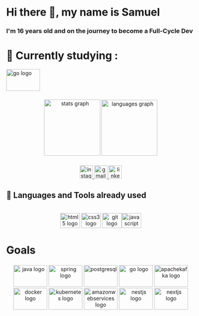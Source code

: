 # Hi there 👋, my name is Samuel
### I'm 16 years old and on the journey to become a Full-Cycle Dev


#  🔭 Currently studying :

<img src="https://cdn.jsdelivr.net/gh/devicons/devicon/icons/go/go-original.svg" height="58" width="90" alt="go logo"  />


###

<div align="center">
  <img src="https://github-readme-stats.vercel.app/api?hide_title=false&hide_rank=false&show_icons=true&include_all_commits=true&count_private=true&disable_animations=false&theme=react&locale=pt-br&hide_border=true&custom_title=Godoi's GitHub &username=SamuelGodoi" height="150" alt="stats graph"  />
  <img src="https://github-readme-stats.vercel.app/api/top-langs?locale=pt-br&hide_title=false&layout=compact&card_width=320&langs_count=6&theme=react&hide_border=true&custom_title=Most Used Languages&username=SamuelGodoi" height="149" alt="languages graph"  />
</div>

###


<div>

  <div align="center">
  <a href="https://www.instagram.com/samuellgodoi._/" target="_blank">
    <img src="https://img.shields.io/static/v1?message=Instagram&logo=instagram&label=&color=E4405F&logoColor=white&labelColor=&style=for-the-badge" height="35" alt="instagram logo"  />
  </a>
  <a href="mailto:samlucenagodoi@gmail.com" target="_blank">
    <img src="https://img.shields.io/static/v1?message=Gmail&logo=gmail&label=&color=D14836&logoColor=white&labelColor=&style=for-the-badge" height="35" alt="gmail logo"  />
  </a>
  <a href="https://www.linkedin.com/in/samuel-lucena-godoi-595b67202/" target="_blank">
    <img src="https://img.shields.io/static/v1?message=LinkedIn&logo=linkedin&label=&color=0077B5&logoColor=white&labelColor=&style=for-the-badge" height="35" alt="linkedin logo"  />
  </a>
</div>


</div>

  
## 🚀 Languages and Tools already used
<br>
<div align="center">
  <img src="https://cdn.jsdelivr.net/gh/devicons/devicon/icons/html5/html5-plain-wordmark.svg" height="40" width="52" alt="html5 logo"  />
  <img src="https://cdn.jsdelivr.net/gh/devicons/devicon/icons/css3/css3-plain-wordmark.svg" height="40" width="52" alt="css3 logo"  />
  <img src="https://cdn.jsdelivr.net/gh/devicons/devicon/icons/git/git-plain.svg" height="40" width="52" alt="git logo"  /><img src="https://cdn.jsdelivr.net/gh/devicons/devicon/icons/javascript/javascript-original.svg" height="40" width="52" alt="javascript logo"  />
</div>
  
</div>


# Goals 

###

<div align="center">
  <div align="center">
  
  <img src="https://cdn.jsdelivr.net/gh/devicons/devicon/icons/java/java-original.svg" height="58" width="90" alt="java logo"  /> 
  <img src="https://cdn.jsdelivr.net/gh/devicons/devicon/icons/spring/spring-original.svg" height="58" width="90" alt="spring logo"  />
  <img src="https://cdn.jsdelivr.net/gh/devicons/devicon/icons/postgresql/postgresql-plain.svg" height="58" width="90" alt="postgresql" />
  
 
  <img src="https://cdn.jsdelivr.net/gh/devicons/devicon/icons/go/go-original.svg" height="58" width="90" alt="go logo"  />
  <img src="https://cdn.jsdelivr.net/gh/devicons/devicon/icons/apachekafka/apachekafka-original.svg" height="58" width="90" alt="apachekafka logo"  />
  <img src="https://cdn.jsdelivr.net/gh/devicons/devicon/icons/docker/docker-original.svg" height="58" width="90" alt="docker logo"  />
  <img src="https://cdn.jsdelivr.net/gh/devicons/devicon/icons/kubernetes/kubernetes-plain.svg" height="58" width="90" alt="kubernetes logo"  />
  <img src="https://cdn.jsdelivr.net/gh/devicons/devicon/icons/amazonwebservices/amazonwebservices-original.svg" height="58" width="90" alt="amazonwebservices logo"  />
  <img src="https://cdn.jsdelivr.net/gh/devicons/devicon/icons/nestjs/nestjs-plain.svg" height="58" width="90" alt="nestjs logo"  />
  <img src="https://cdn.jsdelivr.net/gh/devicons/devicon/icons/nextjs/nextjs-original.svg" height="58" width="90" alt="nextjs logo"  />
                                                                                                                            
</div>

</div>

###

###


